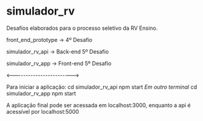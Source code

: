# simulador_rv
Desafios elaborados para o processo seletivo da RV Ensino.

front_end_prototype -> 4º Desafio

simulador_rv_api -> Back-end 5º Desafio

simulador_rv_app -> Front-end 5º Desafio

<------------------------>

Para iniciar a aplicação:
cd simulador_rv_api
npm start
*Em outro terminal*
cd simulador_rv_app
npm start

A aplicação final pode ser acessada em localhost:3000, enquanto a api é acessível por localhost:5000
